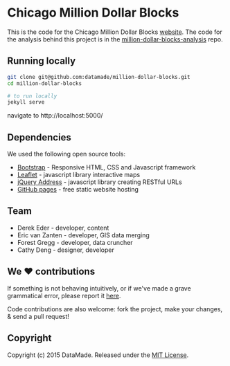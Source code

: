 # Chicago Million Dollar Blocks

This is the code for the Chicago Million Dollar Blocks [website](http://chicagosmilliondollarblocks.com/). The code for the analysis behind this project is in the [million-dollar-blocks-analysis](https://github.com/datamade/million-dollar-blocks-analysis) repo.

## Running locally

``` bash
git clone git@github.com:datamade/million-dollar-blocks.git
cd million-dollar-blocks

# to run locally
jekyll serve
```

navigate to http://localhost:5000/

## Dependencies
We used the following open source tools:

* [Bootstrap](http://getbootstrap.com/) - Responsive HTML, CSS and Javascript framework
* [Leaflet](http://leafletjs.com/) - javascript library interactive maps
* [jQuery Address](https://github.com/asual/jquery-address) - javascript library creating RESTful URLs
* [GitHub pages](https://pages.github.com/) - free static website hosting

## Team

* Derek Eder - developer, content
* Eric van Zanten - developer, GIS data merging
* Forest Gregg - developer, data cruncher
* Cathy Deng - designer, developer

## We :heart: contributions

If something is not behaving intuitively, or if we've made a grave grammatical error, please report it [here](https://github.com/datamade/million-dollar-blocks/issues).

Code contributions are also welcome: fork the project, make your changes, & send a pull request!

## Copyright

Copyright (c) 2015 DataMade. Released under the [MIT License](https://github.com/datamade/million-dollar-blocks/blob/master/LICENSE).
